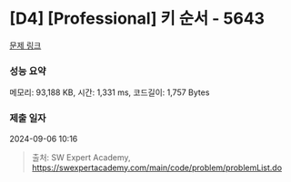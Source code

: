 # [D4] [Professional] 키 순서 - 5643 

[문제 링크](https://swexpertacademy.com/main/code/problem/problemDetail.do?contestProbId=AWXQsLWKd5cDFAUo) 

### 성능 요약

메모리: 93,188 KB, 시간: 1,331 ms, 코드길이: 1,757 Bytes

### 제출 일자

2024-09-06 10:16



> 출처: SW Expert Academy, https://swexpertacademy.com/main/code/problem/problemList.do